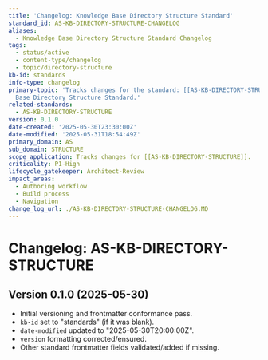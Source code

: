 ```yaml
---
title: 'Changelog: Knowledge Base Directory Structure Standard'
standard_id: AS-KB-DIRECTORY-STRUCTURE-CHANGELOG
aliases:
  - Knowledge Base Directory Structure Standard Changelog
tags:
  - status/active
  - content-type/changelog
  - topic/directory-structure
kb-id: standards
info-type: changelog
primary-topic: 'Tracks changes for the standard: [[AS-KB-DIRECTORY-STRUCTURE]] - Knowledge
  Base Directory Structure Standard.'
related-standards:
  - AS-KB-DIRECTORY-STRUCTURE
version: 0.1.0
date-created: '2025-05-30T23:30:00Z'
date-modified: '2025-05-31T18:54:49Z'
primary_domain: AS
sub_domain: STRUCTURE
scope_application: Tracks changes for [[AS-KB-DIRECTORY-STRUCTURE]].
criticality: P1-High
lifecycle_gatekeeper: Architect-Review
impact_areas:
  - Authoring workflow
  - Build process
  - Navigation
change_log_url: ./AS-KB-DIRECTORY-STRUCTURE-CHANGELOG.MD
---
```


# Changelog: AS-KB-DIRECTORY-STRUCTURE

## Version 0.1.0 (2025-05-30)
- Initial versioning and frontmatter conformance pass.
- `kb-id` set to "standards" (if it was blank).
- `date-modified` updated to "2025-05-30T20:00:00Z".
- `version` formatting corrected/ensured.
- Other standard frontmatter fields validated/added if missing.
